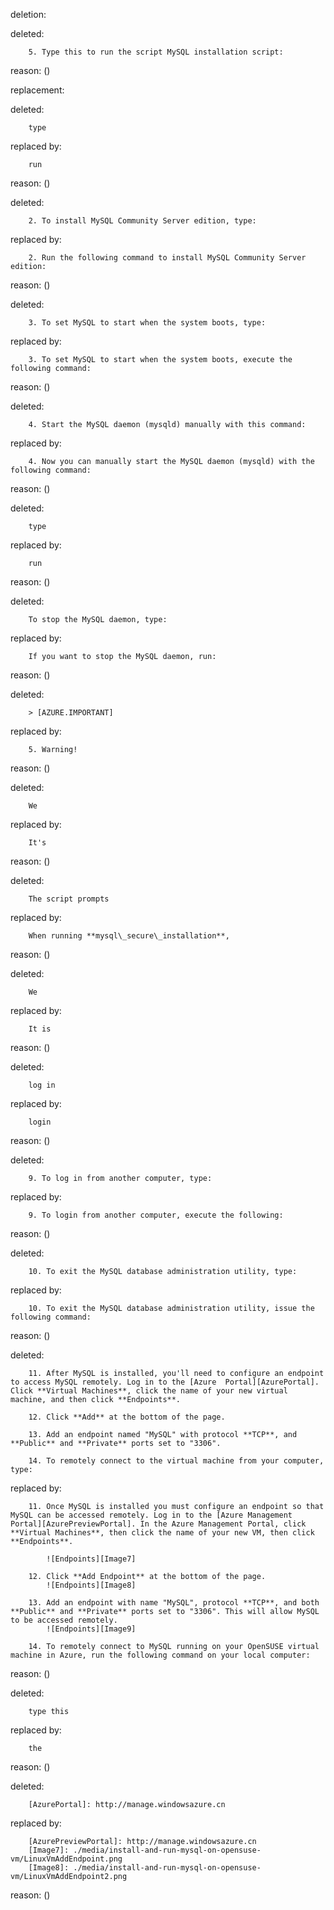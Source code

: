 deletion:

deleted:

		5. Type this to run the script MySQL installation script:

reason: ()

replacement:

deleted:

		type

replaced by:

		run

reason: ()

deleted:

		2. To install MySQL Community Server edition, type:

replaced by:

		2. Run the following command to install MySQL Community Server edition:

reason: ()

deleted:

		3. To set MySQL to start when the system boots, type:

replaced by:

		3. To set MySQL to start when the system boots, execute the following command:

reason: ()

deleted:

		4. Start the MySQL daemon (mysqld) manually with this command:

replaced by:

		4. Now you can manually start the MySQL daemon (mysqld) with the following command:

reason: ()

deleted:

		type

replaced by:

		run

reason: ()

deleted:

		To stop the MySQL daemon, type:

replaced by:

		If you want to stop the MySQL daemon, run:

reason: ()

deleted:

		> [AZURE.IMPORTANT]

replaced by:

		5. Warning!

reason: ()

deleted:

		We

replaced by:

		It's

reason: ()

deleted:

		The script prompts

replaced by:

		When running **mysql\_secure\_installation**,

reason: ()

deleted:

		We

replaced by:

		It is

reason: ()

deleted:

		log in

replaced by:

		login

reason: ()

deleted:

		9. To log in from another computer, type:

replaced by:

		9. To login from another computer, execute the following:

reason: ()

deleted:

		10. To exit the MySQL database administration utility, type:

replaced by:

		10. To exit the MySQL database administration utility, issue the following command:

reason: ()

deleted:

		11. After MySQL is installed, you'll need to configure an endpoint to access MySQL remotely. Log in to the [Azure  Portal][AzurePortal]. Click **Virtual Machines**, click the name of your new virtual machine, and then click **Endpoints**.
		
		12. Click **Add** at the bottom of the page.
		
		13. Add an endpoint named "MySQL" with protocol **TCP**, and **Public** and **Private** ports set to "3306".
		
		14. To remotely connect to the virtual machine from your computer, type:

replaced by:

		11. Once MySQL is installed you must configure an endpoint so that MySQL can be accessed remotely. Log in to the [Azure Management Portal][AzurePreviewPortal]. In the Azure Management Portal, click **Virtual Machines**, then click the name of your new VM, then click **Endpoints**.
		
			![Endpoints][Image7]
		
		12. Click **Add Endpoint** at the bottom of the page.
			![Endpoints][Image8]
		
		13. Add an endpoint with name "MySQL", protocol **TCP**, and both **Public** and **Private** ports set to "3306". This will allow MySQL to be accessed remotely.
			![Endpoints][Image9]
		
		14. To remotely connect to MySQL running on your OpenSUSE virtual machine in Azure, run the following command on your local computer:

reason: ()

deleted:

		type this

replaced by:

		the

reason: ()

deleted:

		[AzurePortal]: http://manage.windowsazure.cn

replaced by:

		[AzurePreviewPortal]: http://manage.windowsazure.cn
		[Image7]: ./media/install-and-run-mysql-on-opensuse-vm/LinuxVmAddEndpoint.png
		[Image8]: ./media/install-and-run-mysql-on-opensuse-vm/LinuxVmAddEndpoint2.png

reason: ()

